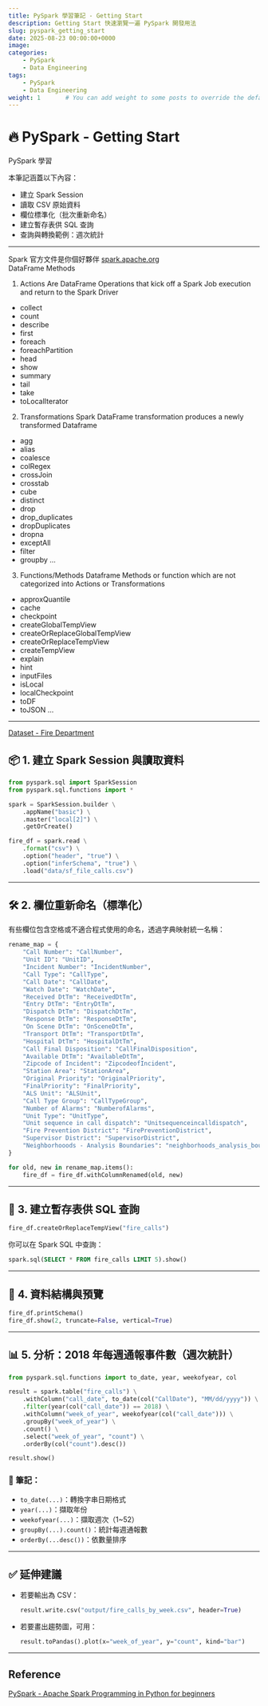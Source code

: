 ```yaml
---
title: PySpark 學習筆記 - Getting Start
description: Getting Start 快速瀏覽一遍 PySpark 開發用法
slug: pyspark_getting_start
date: 2025-08-23 00:00:00+0000
image: 
categories:
    - PySpark
    - Data Engineering
tags:
    - PySpark
    - Data Engineering
weight: 1       # You can add weight to some posts to override the default sorting (date descending)
---
```


# 🔥 PySpark - Getting Start 

PySpark 學習

本筆記涵蓋以下內容：

- 建立 Spark Session
- 讀取 CSV 原始資料
- 欄位標準化（批次重新命名）
- 建立暫存表供 SQL 查詢
- 查詢與轉換範例：週次統計
---
Spark 官方文件是你個好夥伴  [spark.apache.org](https://spark.apache.org/docs/latest/api/python/reference/pyspark.sql/core_classes.html)  
DataFrame Methods
1. Actions
Are DataFrame Operations that kick off a Spark Job execution and return to the Spark Driver
- collect
- count
- describe
- first
- foreach
- foreachPartition
- head
- show
- summary
- tail
- take
- toLocalIterator

2. Transformations
Spark DataFrame transformation produces a newly transformed Dataframe
- agg
- alias
- coalesce
- colRegex
- crossJoin
- crosstab
- cube
- distinct
- drop
- drop_duplicates
- dropDuplicates
- dropna
- exceptAll
- filter
- groupby
...

3. Functions/Methods
Dataframe Methods or function which are not categorized into Actions or Transformations
- approxQuantile
- cache
- checkpoint
- createGlobalTempView
- createOrReplaceGlobalTempView
- createOrReplaceTempView
- createTempView
- explain
- hint
- inputFiles
- isLocal
- localCheckpoint
- toDF
- toJSON
...
---

[Dataset - Fire Department](https://data.sfgov.org/Public-Safety/Fire-Department-and-Emergency-Medical-Services-Dis/nuek-vuh3/about_data)
## 📦 1. 建立 Spark Session 與讀取資料

```python
from pyspark.sql import SparkSession
from pyspark.sql.functions import *

spark = SparkSession.builder \
    .appName("basic") \
    .master("local[2]") \
    .getOrCreate()

fire_df = spark.read \
    .format("csv") \
    .option("header", "true") \
    .option("inferSchema", "true") \
    .load("data/sf_file_calls.csv")
```

---

## 🛠️ 2. 欄位重新命名（標準化）

有些欄位包含空格或不適合程式使用的命名，透過字典映射統一名稱：

```python
rename_map = {
    "Call Number": "CallNumber",
    "Unit ID": "UnitID",
    "Incident Number": "IncidentNumber",
    "Call Type": "CallType",
    "Call Date": "CallDate",
    "Watch Date": "WatchDate",
    "Received DtTm": "ReceivedDtTm",
    "Entry DtTm": "EntryDtTm",
    "Dispatch DtTm": "DispatchDtTm",
    "Response DtTm": "ResponseDtTm",
    "On Scene DtTm": "OnSceneDtTm",
    "Transport DtTm": "TransportDtTm",
    "Hospital DtTm": "HospitalDtTm",
    "Call Final Disposition": "CallFinalDisposition",
    "Available DtTm": "AvailableDtTm",
    "Zipcode of Incident": "ZipcodeofIncident",
    "Station Area": "StationArea",
    "Original Priority": "OriginalPriority",
    "FinalPriority": "FinalPriority",
    "ALS Unit": "ALSUnit",
    "Call Type Group": "CallTypeGroup",
    "Number of Alarms": "NumberofAlarms",
    "Unit Type": "UnitType",
    "Unit sequence in call dispatch": "Unitsequenceincalldispatch",
    "Fire Prevention District": "FirePreventionDistrict",
    "Supervisor District": "SupervisorDistrict",
    "Neighborhooods - Analysis Boundaries": "neighborhoods_analysis_boundaries"
}

for old, new in rename_map.items():
    fire_df = fire_df.withColumnRenamed(old, new)
```

---

## 🧪 3. 建立暫存表供 SQL 查詢

```python
fire_df.createOrReplaceTempView("fire_calls")
```

你可以在 Spark SQL 中查詢：

```sql
spark.sql(SELECT * FROM fire_calls LIMIT 5).show()
```

---

## 🧾 4. 資料結構與預覽

```python
fire_df.printSchema()
fire_df.show(2, truncate=False, vertical=True)
```

---

## 📊 5. 分析：2018 年每週通報事件數（週次統計）

```python
from pyspark.sql.functions import to_date, year, weekofyear, col

result = spark.table("fire_calls") \
    .withColumn("call_date", to_date(col("CallDate"), "MM/dd/yyyy")) \
    .filter(year(col("call_date")) == 2018) \
    .withColumn("week_of_year", weekofyear(col("call_date"))) \
    .groupBy("week_of_year") \
    .count() \
    .select("week_of_year", "count") \
    .orderBy(col("count").desc())

result.show()
```

### 📘 筆記：

- `to_date(...)`：轉換字串日期格式
- `year(...)`：擷取年份
- `weekofyear(...)`：擷取週次（1~52）
- `groupBy(...).count()`：統計每週通報數
- `orderBy(...desc())`：依數量排序

---

## ✅ 延伸建議

- 若要輸出為 CSV：
  ```python
  result.write.csv("output/fire_calls_by_week.csv", header=True)
  ```

- 若要畫出趨勢圖，可用：
  ```python
  result.toPandas().plot(x="week_of_year", y="count", kind="bar")
  ```

---

## Reference
[PySpark - Apache Spark Programming in Python for beginners](https://www.udemy.com/course/apache-spark-programming-in-python-for-beginners/)
